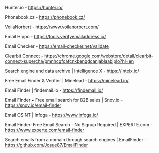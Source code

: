 Hunter.io - https://hunter.io/

Phonebook.cz - https://phonebook.cz/

VoilaNorbert - https://www.voilanorbert.com/

Email Hippo - https://tools.verifyemailaddress.io/

Email Checker - https://email-checker.net/validate

Clearbit Connect - https://chrome.google.com/webstore/detail/clearbit-connect-supercha/pmnhcgfcafcnkbengdcanjablaabjplo?hl=en

Search engine and data archive | Intelligence X - https://intelx.io/

Free Email Finder & Verifier | Minelead - https://minelead.io/

Email Finder | findemail.io - https://findemail.io/

Email Finder • Free email search for B2B sales | Snov.io - https://snov.io/email-finder

Email OSINT | Infoga - https://www.infoga.io/

Email Finder: Free Email Search - No Signup Required | EXPERTE.com - https://www.experte.com/email-finder

Search emails from a domain through search engines | EmailFinder - https://github.com/Josue87/EmailFinder